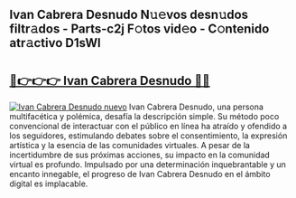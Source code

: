 ## Ivan Cabrera Desnudo N𝚞𝚎vos desn𝚞dos filtr𝚊dos - Parts-c2j F𝚘tos vid𝚎o - C𝚘ntenido atr𝚊ctivo D1sWl

# <h2><a href="http://mb87o4z.tromn.icu/?c=Ivan+Cabrera+Desnudo">🔗👉👉👉 Ivan Cabrera Desnudo 🔗🔗</a></h2>

[![Ivan Cabrera Desnudo nuevo](https://i.imgur.com/pEAQMta.gif)](http://mb87o4z.tromn.icu/?c=Ivan+Cabrera+Desnudo)
Ivan Cabrera Desnudo, una persona multifacética y polémica, desafía la descripción simple. Su método poco convencional de interactuar con el público en línea ha atraído y ofendido a los seguidores, estimulando debates sobre el consentimiento, la expresión artística y la esencia de las comunidades virtuales. A pesar de la incertidumbre de sus próximas acciones, su impacto en la comunidad virtual es profundo. Impulsado por una determinación inquebrantable y un encanto innegable, el progreso de Ivan Cabrera Desnudo en el ámbito digital es implacable.
